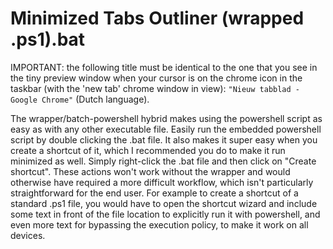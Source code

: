 # Minimized Tabs Outliner (wrapped .ps1).bat
IMPORTANT: the following title must be identical to the one that you see in the tiny preview window when your cursor is on the chrome icon in the taskbar (with the 'new tab' chrome window in view): `"Nieuw tabblad - Google Chrome"` (Dutch language).

The wrapper/batch-powershell hybrid makes using the powershell script as easy as with any other executable file. Easily run the embedded powershell script by double clicking the .bat file. It also makes it super easy when you create a shortcut of it, which I recommended you do to make it run minimized as well. Simply right-click the .bat file and then click on "Create shortcut". These actions won't work without the wrapper and would otherwise have required a more difficult workflow, which isn't particularly straightforward for the end user. For example to create a shortcut of a standard .ps1 file, you would have to open the shortcut wizard and include some text in front of the file location to explicitly run it with powershell, and even more text for bypassing the execution policy, to make it work on all devices.
